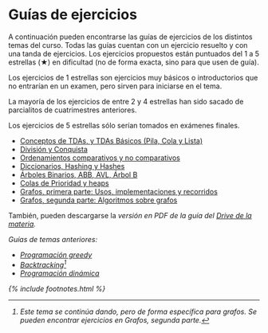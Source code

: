 # Guías de ejercicios

A continuación pueden encontrarse las guías de ejercicios de los distintos temas del curso. Todas las guías cuentan con un ejercicio resuelto y con una tanda de ejercicios. Los ejercicios propuestos están puntuados del 1 a 5 estrellas (★) en dificultad (no de forma exacta, sino para que usen de guía).

Los ejercicios de 1 estrellas son ejercicios muy básicos o introductorios que no entrarían en un examen, pero
sirven para iniciarse en el tema.

La mayoría de los ejercicios de entre 2 y 4 estrellas han sido sacado de parcialitos de cuatrimestres anteriores.

Los ejercicios de 5 estrellas sólo serían tomados en exámenes finales.

  * [Conceptos de TDAs, y TDAs Básicos (Pila, Cola y Lista)](guias/tdas_conceptos.md)
  * [División y Conquista](guias/dyc.md)
  * [Ordenamientos comparativos y no comparativos](guias/ordenamientos.md)
  * [Diccionarios, Hashing y Hashes](guias/hash.md)
  * [Árboles Binarios, ABB, AVL, Árbol B](guias/arboles.md)
  * [Colas de Prioridad y heaps](guias/heap.md)
  * [Grafos, primera parte: Usos, implementaciones y recorridos](guias/grafos.md)
  * [Grafos, segunda parte: Algoritmos sobre grafos](guias/grafos_2.md)

También, pueden descargarse la <i class="fa fa-file-pdf"/> versión en PDF de la guía del [<i class="fab fa-google-drive"/> Drive de la materia]({{site.data.sitios.drive}}).

Guías de temas anteriores:

  * [Programación greedy](guias/greedy.md)
  * [Backtracking](guias/backtracking.md)[^1]
  * [Programación dinámica](guias/pd.md)

[^1]: Este tema se continúa dando, pero de forma específica para grafos. Se pueden encontrar ejercicios en _Grafos, segunda parte_.

{% include footnotes.html %}
